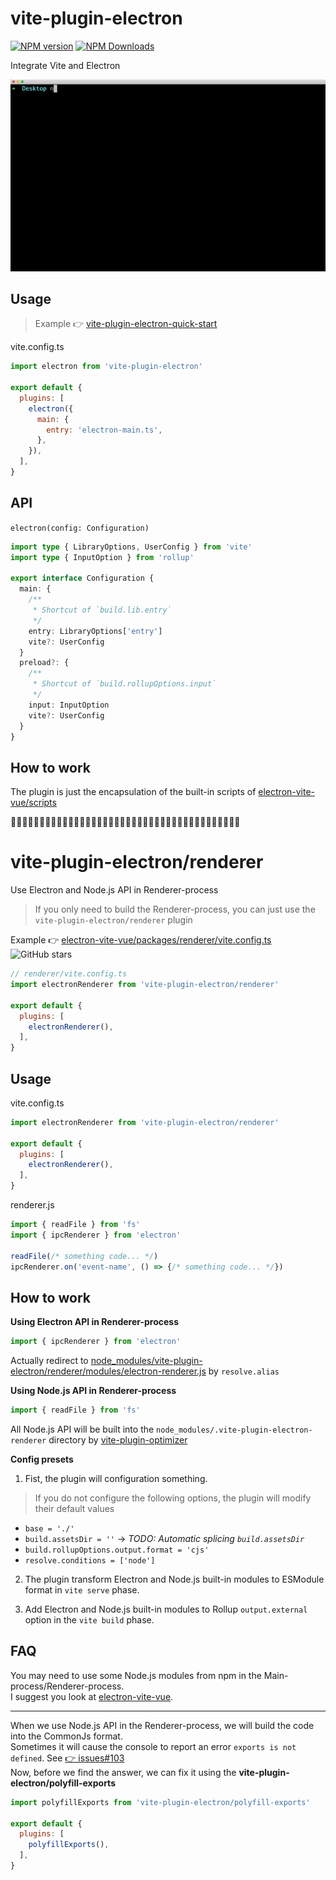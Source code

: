 # vite-plugin-electron

[![NPM version](https://img.shields.io/npm/v/vite-plugin-electron.svg?style=flat)](https://npmjs.org/package/vite-plugin-electron)
[![NPM Downloads](https://img.shields.io/npm/dm/vite-plugin-electron.svg?style=flat)](https://npmjs.org/package/vite-plugin-electron)

Integrate Vite and Electron

![vite-plugin-electron.gif](https://github.com/caoxiemeihao/blog/blob/main/vite/vite-plugin-electron.gif?raw=true)

## Usage

> Example 👉 [vite-plugin-electron-quick-start](https://github.com/caoxiemeihao/vite-plugin-electron-quick-start)

vite.config.ts

```js
import electron from 'vite-plugin-electron'

export default {
  plugins: [
    electron({
      main: {
        entry: 'electron-main.ts',
      },
    }),
  ],
}
```

## API

`electron(config: Configuration)`

```ts
import type { LibraryOptions, UserConfig } from 'vite'
import type { InputOption } from 'rollup'

export interface Configuration {
  main: {
    /**
     * Shortcut of `build.lib.entry`
     */
    entry: LibraryOptions['entry']
    vite?: UserConfig
  }
  preload?: {
    /**
     * Shortcut of `build.rollupOptions.input`
     */
    input: InputOption
    vite?: UserConfig
  }
}
```

## How to work

The plugin is just the encapsulation of the built-in scripts of [electron-vite-vue/scripts](https://github.com/electron-vite/electron-vite-vue/tree/main/scripts)

🚧🚧🚧🚧🚧🚧🚧🚧🚧🚧🚧🚧🚧🚧🚧🚧🚧🚧🚧🚧🚧🚧🚧🚧🚧🚧🚧🚧🚧🚧🚧🚧🚧🚧🚧🚧🚧🚧🚧🚧

# vite-plugin-electron/renderer

Use Electron and Node.js API in Renderer-process

> If you only need to build the Renderer-process, you can just use the `vite-plugin-electron/renderer` plugin

Example 👉 [electron-vite-vue/packages/renderer/vite.config.ts](https://github.com/electron-vite/electron-vite-vue/blob/main/packages/renderer/vite.config.ts)
![GitHub stars](https://img.shields.io/github/stars/caoxiemeihao/electron-vite-vue?color=fa6470)

```js
// renderer/vite.config.ts
import electronRenderer from 'vite-plugin-electron/renderer'

export default {
  plugins: [
    electronRenderer(),
  ],
}
```

## Usage

vite.config.ts

```js
import electronRenderer from 'vite-plugin-electron/renderer'

export default {
  plugins: [
    electronRenderer(),
  ],
}
```

renderer.js

```ts
import { readFile } from 'fs'
import { ipcRenderer } from 'electron'

readFile(/* something code... */)
ipcRenderer.on('event-name', () => {/* something code... */})
```

## How to work

**Using Electron API in Renderer-process**

```js
import { ipcRenderer } from 'electron'
```

Actually redirect to [node_modules/vite-plugin-electron/renderer/modules/electron-renderer.js](https://github.com/electron-vite/vite-plugin-electron/blob/main/renderer/modules/electron-renderer.js) by `resolve.alias`

**Using Node.js API in Renderer-process**

```js
import { readFile } from 'fs'
```

All Node.js API will be built into the `node_modules/.vite-plugin-electron-renderer` directory by [vite-plugin-optimizer](https://www.npmjs.com/package/vite-plugin-optimizer)


**Config presets**

1. Fist, the plugin will configuration something.

> If you do not configure the following options, the plugin will modify their default values

  * `base = './'`
  * `build.assetsDir = ''` -> *TODO: Automatic splicing `build.assetsDir`*
  * `build.rollupOptions.output.format = 'cjs'`
  * `resolve.conditions = ['node']`

2. The plugin transform Electron and Node.js built-in modules to ESModule format in `vite serve` phase.

3. Add Electron and Node.js built-in modules to Rollup `output.external` option in the `vite build` phase.

## FAQ

You may need to use some Node.js modules from npm in the Main-process/Renderer-process.  
I suggest you look at [electron-vite-vue](https://github.com/electron-vite/electron-vite-vue).

---

When we use Node.js API in the Renderer-process, we will build the code into the CommonJs format.  
Sometimes it will cause the console to report an error `exports is not defined`. See [👉 issues#103](https://github.com/electron-vite/electron-vite-vue/issues/103)  
Now, before we find the answer, we can fix it using the **vite-plugin-electron/polyfill-exports**

```js
import polyfillExports from 'vite-plugin-electron/polyfill-exports'

export default {
  plugins: [
    polyfillExports(),
  ],
}
```

